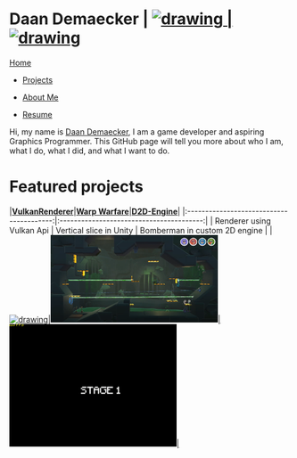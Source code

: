 <link href="Content/StyleSheet.css" rel="stylesheet"/> 

# Daan Demaecker | <a href="https://www.linkedin.com/in/daan-demaecker-3737b0265/"><img src="https://content.linkedin.com/content/dam/me/business/en-us/amp/brand-site/v2/bg/LI-Bug.svg.original.svg" alt="drawing" width="25"/> | <a href="https://github.com/DaanDemaecker"><img src="https://github.githubassets.com/assets/GitHub-Mark-ea2971cee799.png" alt="drawing" width="25"/>

<div class="nav-bar">
  <md-block>

<a href="#" class="active">Home</a>
- <a href="Projects/" class="active">Projects</a>
- <a href="AboutMe/">About Me</a>
- <a href="Resume/">Resume</a>

  </md-block>
</div>

Hi, my name is [Daan Demaecker](./AboutMe), I am a game developer and aspiring Graphics Programmer. This GitHub page will tell you more about who I am, what I do, what I did, and what I want to do. 

# Featured projects

|[**VulkanRenderer**](./Projects/VulkanRenderer/)|[**Warp Warfare**](./Projects/WarpWarfare/)|[**D2D-Engine**](./Projects/D2D-Engine/)|
|:----------------------------------------:|:----------------------------------------:|
| Renderer using Vulkan Api | Vertical slice in Unity | Bomberman in custom 2D engine |
|<a href="./Projects/VulkanRenderer/"><img src="Content/VulkanRenderer3D.gif" alt="drawing" width="300"/>|<a href="./Projects/WarpWarfare/"><img src="Content/WarpWarfare.png" alt="drawing" width="300"/>|<a href="./Projects/D2D-Engine/"><img src="Content/Bomberman.gif" alt="drawing" width="300"/>|